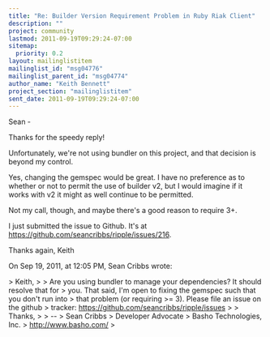 ```yaml
---
title: "Re: Builder Version Requirement Problem in Ruby Riak Client"
description: ""
project: community
lastmod: 2011-09-19T09:29:24-07:00
sitemap:
  priority: 0.2
layout: mailinglistitem
mailinglist_id: "msg04776"
mailinglist_parent_id: "msg04774"
author_name: "Keith Bennett"
project_section: "mailinglistitem"
sent_date: 2011-09-19T09:29:24-07:00
---
```



Sean -

Thanks for the speedy reply!

Unfortunately, we're not using bundler on this project, and that decision is 
beyond my control.

Yes, changing the gemspec would be great. I have no preference as to whether 
or not to permit the use of builder v2, but I would imagine if it works with v2 
it might as well continue to be permitted.

Not my call, though, and maybe there's a good reason to require 3+.

I just submitted the issue to Github. It's at 
https://github.com/seancribbs/ripple/issues/216.

Thanks again,
Keith


On Sep 19, 2011, at 12:05 PM, Sean Cribbs wrote:

&gt; Keith,
&gt; 
&gt; Are you using bundler to manage your dependencies? It should resolve that for 
&gt; you. That said, I'm open to fixing the gemspec such that you don't run into 
&gt; that problem (or requiring &gt;= 3). Please file an issue on the github 
&gt; tracker: https://github.com/seancribbs/ripple/issues
&gt; 
&gt; Thanks,
&gt; 
&gt; -- 
&gt; Sean Cribbs 
&gt; Developer Advocate
&gt; Basho Technologies, Inc.
&gt; http://www.basho.com/
&gt; 

